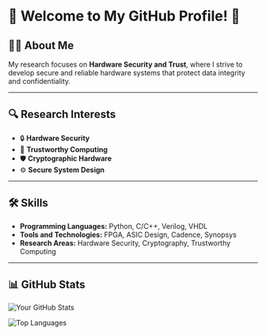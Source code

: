 # 🌟 Welcome to My GitHub Profile! 🌟

## 👨‍🎓 About Me

My research focuses on **Hardware Security and Trust**, where I strive to develop secure and reliable hardware systems that protect data integrity and confidentiality.

---

## 🔍 Research Interests

- 🔒 **Hardware Security**
- 🔐 **Trustworthy Computing**
- 🛡️ **Cryptographic Hardware**
- ⚙️ **Secure System Design**

---

## 🛠️ Skills

- **Programming Languages:** Python, C/C++, Verilog, VHDL
- **Tools and Technologies:** FPGA, ASIC Design, Cadence, Synopsys
- **Research Areas:** Hardware Security, Cryptography, Trustworthy Computing
---

## 📊 GitHub Stats

![Your GitHub Stats](https://github-readme-stats.vercel.app/api?username=mo-faruque&show_icons=true&theme=radical)

![Top Languages](https://github-readme-stats.vercel.app/api/top-langs/?username=mo-faruque&layout=compact&theme=radical)

